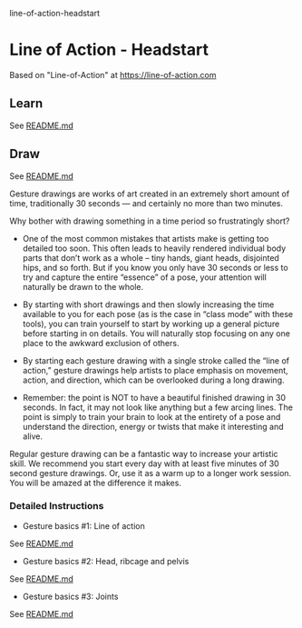 line-of-action-headstart
# Line of Action - Headstart

Based on "Line-of-Action" at https://line-of-action.com


## Learn

See [README.md](./100/README.md)

## Draw

See [README.md](./200/README.md)

Gesture drawings are works of art created in an extremely short amount of time, traditionally 30 seconds — and certainly no more than two minutes.

Why bother with drawing something in a time period so frustratingly short?

- One of the most common mistakes that artists make is getting too detailed too soon. This often leads to heavily rendered individual body parts that don’t work as a whole – tiny hands, giant heads, disjointed hips, and so forth. But if you know you only have 30 seconds or less to try and capture the entire “essence” of a pose, your attention will naturally be drawn to the whole.

- By starting with short drawings and then slowly increasing the time available to you for each pose (as is the case in “class mode” with these tools), you can train yourself to start by working up a general picture before starting in on details. You will naturally stop focusing on any one place to the awkward exclusion of others.

- By starting each gesture drawing with a single stroke called the “line of action,” gesture drawings help artists to place emphasis on movement, action, and direction, which can be overlooked during a long drawing.

- Remember: the point is NOT to have a beautiful finished drawing in 30 seconds. In fact, it may not look like anything but a few arcing lines. The point is simply to train your brain to look at the entirety of a pose and understand the direction, energy or twists that make it interesting and alive.

Regular gesture drawing can be a fantastic way to increase your artistic skill. We recommend you start every day with at least five minutes of 30 second gesture drawings. Or, use it as a warm up to a longer work session. You will be amazed at the difference it makes.

### Detailed Instructions

- Gesture basics #1: Line of action

See [README.md](./200/100/README.md)

- Gesture basics #2: Head, ribcage and pelvis

See [README.md](./200/200/README.md)

- Gesture basics #3: Joints

See [README.md](./200/300/README.md)
